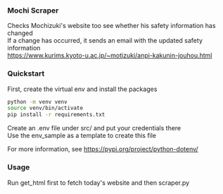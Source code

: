### Mochi Scraper

Checks Mochizuki's website too see whether his safety information has changed  
If a change has occurred, it sends an email with the updated safety information  
https://www.kurims.kyoto-u.ac.jp/~motizuki/anpi-kakunin-jouhou.html

### Quickstart

First, create the virtual env and install the packages
```sh
python -m venv venv
source venv/bin/activate
pip install -r requirements.txt
```

Create an .env file under src/ and put your credentials there  
Use the env_sample as a template to create this file
 
For more information, see https://pypi.org/project/python-dotenv/

### Usage

Run get_html first to fetch today's website and then scraper.py

